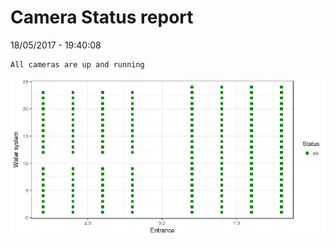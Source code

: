 Camera Status report
================
18/05/2017 - 19:40:08

    All cameras are up and running

![](camreport_files/figure-markdown_github/unnamed-chunk-2-1.png)
